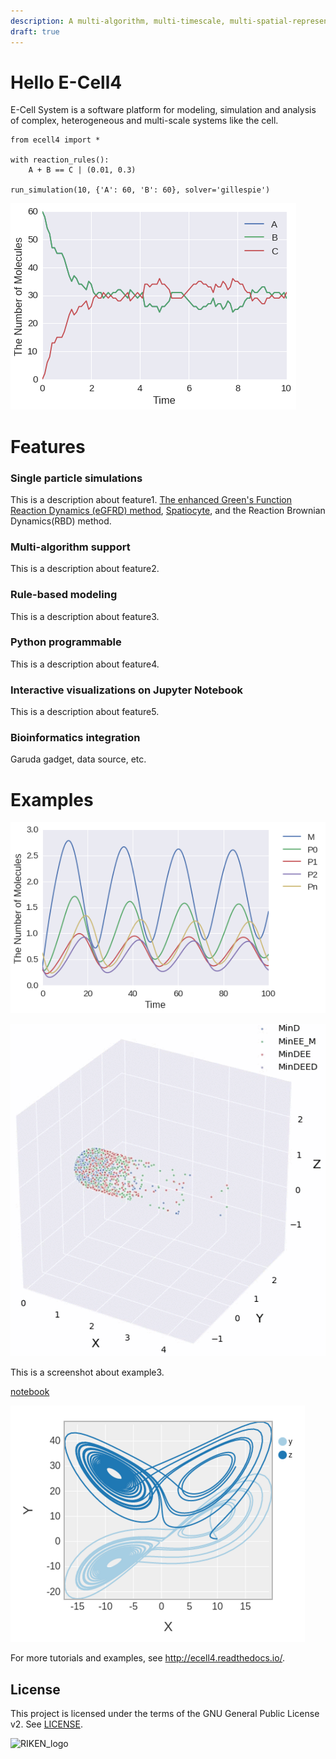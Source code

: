```yaml
---
description: A multi-algorithm, multi-timescale, multi-spatial-representation biochemical simulation environment.
draft: true
---
```


# Hello E-Cell4

E-Cell System is a software platform for modeling, simulation and analysis of complex,
heterogeneous and multi-scale systems like the cell.

```
from ecell4 import *

with reaction_rules():
    A + B == C | (0.01, 0.3)

run_simulation(10, {'A': 60, 'B': 60}, solver='gillespie')
```

![gillespie](images/gillespie.png)


# Features

### Single particle simulations

This is a description about feature1.
[The enhanced Green's Function Reaction Dynamics (eGFRD) method](http://gfrd.org),
[Spatiocyte](http://spatiocyte.org),
and the Reaction Brownian Dynamics(RBD) method.

### Multi-algorithm support

This is a description about feature2.

### Rule-based modeling

This is a description about feature3.

### Python programmable

This is a description about feature4.

### Interactive visualizations on Jupyter Notebook

This is a description about feature5.

### Bioinformatics integration

Garuda gadget, data source, etc.


# Examples

![drosophila](images/drosophila.png)

![minde](images/minde.gif)

This is a screenshot about example3.

[notebook](.)

![attractors](images/attractors.png)


For more tutorials and examples, see http://ecell4.readthedocs.io/.

## License

This project is licensed under the terms of the GNU General Public License v2.
See [LICENSE](https://github.com/ecell/ecell4#licensing-terms).

![RIKEN_logo](https://upload.wikimedia.org/wikipedia/en/d/dc/RIKEN_logo.gif)

